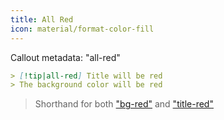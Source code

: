 ```yaml
---
title: All Red
icon: material/format-color-fill
---
```


Callout metadata: "all-red"

```md
> [!tip|all-red] Title will be red
> The background color will be red
```

> Shorthand for both ["bg-red"](../bg-styling/page-3.md) and ["title-red"](../title-styling/page-3.md)